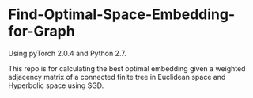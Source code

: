 # Find-Optimal-Space-Embedding-for-Graph

Using pyTorch 2.0.4 and Python 2.7.

This repo is for calculating the best optimal embedding given a weighted adjacency matrix of a connected finite tree in Euclidean space and Hyperbolic space using SGD.

